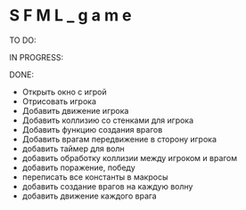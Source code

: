 #   S F M L _ g a m e  
TO DO:



IN PROGRESS:



DONE:
- Открыть окно с игрой
- Отрисовать игрока
- Добавить движение игрока
- Добавить коллизию со стенками для игрока
- Добавить функцию создания врагов
- Добавить врагам передвижение в сторону игрока
- добавить таймер для волн
- добавить обработку коллизии между игроком и врагом
- добавить поражение, победу
- переписать все константы в макросы
- добавить создание врагов на каждую волну
- добавить движение каждого врага